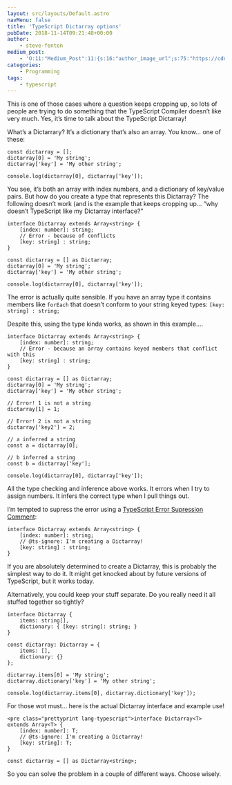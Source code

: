 ```yaml
---
layout: src/layouts/Default.astro
navMenu: false
title: 'TypeScript Dictarray options'
pubDate: 2018-11-14T09:21:48+00:00
author:
    - steve-fenton
medium_post:
    - 'O:11:"Medium_Post":11:{s:16:"author_image_url";s:75:"https://cdn-images-1.medium.com/fit/c/400/400/1*eXkhfEuF41g5W_xnc_ydLA.jpeg";s:10:"author_url";s:38:"https://medium.com/@steve.fenton.co.uk";s:11:"byline_name";N;s:12:"byline_email";N;s:10:"cross_link";s:3:"yes";s:2:"id";s:12:"a24424e3992e";s:21:"follower_notification";s:3:"yes";s:7:"license";s:19:"all-rights-reserved";s:14:"publication_id";s:2:"-1";s:6:"status";s:5:"draft";s:3:"url";s:51:"https://medium.com/@steve.fenton.co.uk/a24424e3992e";}'
categories:
    - Programming
tags:
    - typescript
---
```


This is one of those cases where a question keeps cropping up, so lots of people are trying to do something that the TypeScript Compiler doesn’t like very much. Yes, it’s time to talk about the TypeScript Dictarray!

What’s a Dictarrary? It’s a dictionary that’s also an array. You know… one of these:

```
const dictarray = [];
dictarray[0] = 'My string';
dictarray['key'] = 'My other string';

console.log(dictarray[0], dictarray['key']);
```
You see, it’s both an array with index numbers, and a dictionary of key/value pairs. But how do you create a type that represents this Dictarray? The following doesn’t work (and is the example that keeps cropping up… “why doesn’t TypeScript like my Dictarray interface?”

```
interface Dictarray extends Array<string> {
    [index: number]: string;
    // Error - because of conflicts
    [key: string] : string;
}

const dictarray = [] as Dictarray;
dictarray[0] = 'My string';
dictarray['key'] = 'My other string';

console.log(dictarray[0], dictarray['key']);
```
The error is actually quite sensible. If you have an array type it contains members like `forEach` that doesn’t conform to your string keyed types: `[key: string] : string;`

Despite this, using the type kinda works, as shown in this example….

```
interface Dictarray extends Array<string> {
    [index: number]: string;
    // Error - because an array contains keyed members that conflict with this
    [key: string] : string;
}

const dictarray = [] as Dictarray;
dictarray[0] = 'My string';
dictarray['key'] = 'My other string';

// Error! 1 is not a string
dictarray[1] = 1;

// Error! 2 is not a string
dictarray['key2'] = 2;

// a inferred a string
const a = dictarray[0];

// b inferred a string
const b = dictarray['key'];

console.log(dictarray[0], dictarray['key']);
```
All the type checking and inference above works. It errors when I try to assign numbers. It infers the correct type when I pull things out.

I’m tempted to supress the error using a [TypeScript Error Supression Comment](/2017/11/dont-use-typescript-error-suppression-comments/):

```
interface Dictarray extends Array<string> {
    [index: number]: string;
    // @ts-ignore: I'm creating a Dictarray!
    [key: string] : string;
}
```
If you are absolutely determined to create a Dictarray, this is probably the simplest way to do it. It might get knocked about by future versions of TypeScript, but it works today.

Alternatively, you could keep your stuff separate. Do you really need it all stuffed together so tightly?

```
interface Dictarray {
    items: string[],
    dictionary: { [key: string]: string; }
}

const dictarray: Dictarray = {
    items: [],
    dictionary: {}
};

dictarray.items[0] = 'My string';
dictarray.dictionary['key'] = 'My other string';

console.log(dictarray.items[0], dictarray.dictionary['key']);
```
For those wot must… here is the actual Dictarray interface and example use!

```
<pre class="prettyprint lang-typescript">interface Dictarray<T> extends Array<T> {
    [index: number]: T;
    // @ts-ignore: I'm creating a Dictarray!
    [key: string]: T;
}

const dictarray = [] as Dictarray<string>;
```
So you can solve the problem in a couple of different ways. Choose wisely.